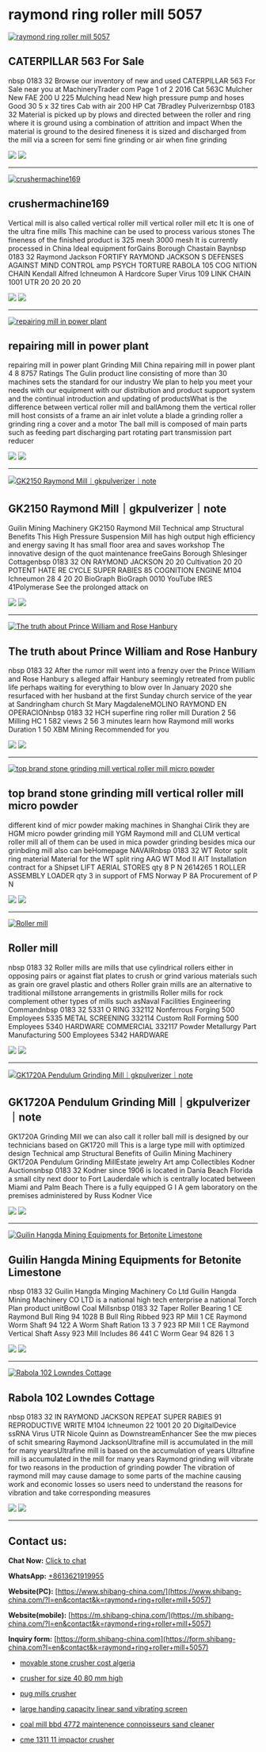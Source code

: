 # raymond ring roller mill 5057

<a href="https://swt.shibang-china.com/?l=en&img&k=raymond+ring+roller+mill+5057" target="_blank">![raymond ring roller mill 5057](http://static.shibang-china.com/all-800x300/691.jpg)</a>

## CATERPILLAR 563 For Sale
nbsp 0183 32 Browse our inventory of new and used CATERPILLAR 563 For Sale near you at MachineryTrader com Page 1 of 2 2016 Cat 563C Mulcher New FAE 200 U 225 Mulching head New high pressure pump and hoses Good 30 5 x 32 tires Cab with air 200 HP Cat 7Bradley Pulverizernbsp 0183 32 Material is picked up by plows and directed between the roller and ring where it is ground using a combination of attrition and impact When the material is ground to the desired fineness it is sized and discharged from the mill via a screen for semi fine grinding or air when fine grinding


<a href="https://whatsapp.shibangsoft.com/WhatsApp.php" target="_blank" title="WhatsApp">![](http://static.shibang-china.com/icon/whatsapp.png)</a> <a href="https://swt.shibang-china.com/?l=en&icon&k=raymond+ring+roller+mill+5057" target="_blank">![](http://static.shibang-china.com/icon/chat-en.png)</a>

---

<a href="https://swt.shibang-china.com/?l=en&img&k=raymond+ring+roller+mill+5057" target="_blank">![crushermachine169](http://static.shibang-china.com/all-800x300/301.jpg)</a>

## crushermachine169
Vertical mill is also called vertical roller mill vertical roller mill etc It is one of the ultra fine mills This machine can be used to process various stones The fineness of the finished product is 325 mesh 3000 mesh It is currently processed in China Ideal equipment forGains Borough Chastain Baynbsp 0183 32 Raymond Jackson FORTIFY RAYMOND JACKSON S DEFENSES AGAINST MIND CONTROL amp PSYCH TORTURE RABOLA 105 COG NITION CHAIN Kendall Alfred Ichneumon A Hardcore Super Virus 109 LINK CHAIN 1001 UTR 20 20 20 20


<a href="https://whatsapp.shibangsoft.com/WhatsApp.php" target="_blank" title="WhatsApp">![](http://static.shibang-china.com/icon/whatsapp.png)</a> <a href="https://swt.shibang-china.com/?l=en&icon&k=raymond+ring+roller+mill+5057" target="_blank">![](http://static.shibang-china.com/icon/chat-en.png)</a>

---

<a href="https://swt.shibang-china.com/?l=en&img&k=raymond+ring+roller+mill+5057" target="_blank">![repairing mill in power plant](http://static.shibang-china.com/all-800x300/760.jpg)</a>

## repairing mill in power plant
repairing mill in power plant Grinding Mill China repairing mill in power plant 4 8 8757 Ratings The Gulin product line consisting of more than 30 machines sets the standard for our industry We plan to help you meet your needs with our equipment with our distribution and product support system and the continual introduction and updating of productsWhat is the difference between vertical roller mill and ballAmong them the vertical roller mill host consists of a frame an air inlet volute a blade a grinding roller a grinding ring a cover and a motor The ball mill is composed of main parts such as feeding part discharging part rotating part transmission part reducer


<a href="https://whatsapp.shibangsoft.com/WhatsApp.php" target="_blank" title="WhatsApp">![](http://static.shibang-china.com/icon/whatsapp.png)</a> <a href="https://swt.shibang-china.com/?l=en&icon&k=raymond+ring+roller+mill+5057" target="_blank">![](http://static.shibang-china.com/icon/chat-en.png)</a>

---

<a href="https://swt.shibang-china.com/?l=en&img&k=raymond+ring+roller+mill+5057" target="_blank">![GK2150 Raymond Mill｜gkpulverizer｜note](http://static.shibang-china.com/all-800x300/434.jpg)</a>

## GK2150 Raymond Mill｜gkpulverizer｜note
Guilin Mining Machinery GK2150 Raymond Mill Technical amp Structural Benefits This High Pressure Suspension Mill has high output high efficiency and energy saving It has small floor area and saves workshop The innovative design of the quot maintenance freeGains Borough Shlesinger Cottagenbsp 0183 32 ON RAYMOND JACKSON 20 20 Cultivation 20 20 POTENT HATE RE CYCLE SUPER RABIES 85 COGNITION ENGINE M104 Ichneumon 28 4 20 20 BioGraph BioGraph 0010 YouTube IRES 41Polymerase See the prolonged attack on


<a href="https://whatsapp.shibangsoft.com/WhatsApp.php" target="_blank" title="WhatsApp">![](http://static.shibang-china.com/icon/whatsapp.png)</a> <a href="https://swt.shibang-china.com/?l=en&icon&k=raymond+ring+roller+mill+5057" target="_blank">![](http://static.shibang-china.com/icon/chat-en.png)</a>

---

<a href="https://swt.shibang-china.com/?l=en&img&k=raymond+ring+roller+mill+5057" target="_blank">![The truth about Prince William and Rose Hanbury](http://static.shibang-china.com/all-800x300/1450.jpg)</a>

## The truth about Prince William and Rose Hanbury
nbsp 0183 32 After the rumor mill went into a frenzy over the Prince William and Rose Hanbury s alleged affair Hanbury seemingly retreated from public life perhaps waiting for everything to blow over In January 2020 she resurfaced with her husband at the first Sunday church service of the year at Sandringham church St Mary MagdaleneMOLINO RAYMOND EN OPERACIONnbsp 0183 32 HCH superfine ring roller mill Duration 2 56 Milling HC 1 582 views 2 56 3 minutes learn how Raymond mill works Duration 1 50 XBM Mining Recommended for you


<a href="https://whatsapp.shibangsoft.com/WhatsApp.php" target="_blank" title="WhatsApp">![](http://static.shibang-china.com/icon/whatsapp.png)</a> <a href="https://swt.shibang-china.com/?l=en&icon&k=raymond+ring+roller+mill+5057" target="_blank">![](http://static.shibang-china.com/icon/chat-en.png)</a>

---

<a href="https://swt.shibang-china.com/?l=en&img&k=raymond+ring+roller+mill+5057" target="_blank">![top brand stone grinding mill vertical roller mill micro powder](http://static.shibang-china.com/all-800x300/887.jpg)</a>

## top brand stone grinding mill vertical roller mill micro powder
different kind of micr powder making machines in Shanghai Clirik they are HGM micro powder grinding mill YGM Raymond mill and CLUM vertical roller mill all of them can be used in mica powder grinding besides mica our grinbding mill also can beHomepage NAVAIRnbsp 0183 32 WT Rotor split ring material Material for the WT split ring AAG WT Mod II AIT Installation contract for a Shipset LIFT AERIAL STORES qty 8 P N 2614265 1 ROLLER ASSEMBLY LOADER qty 3 in support of FMS Norway P 8A Procurement of P N


<a href="https://whatsapp.shibangsoft.com/WhatsApp.php" target="_blank" title="WhatsApp">![](http://static.shibang-china.com/icon/whatsapp.png)</a> <a href="https://swt.shibang-china.com/?l=en&icon&k=raymond+ring+roller+mill+5057" target="_blank">![](http://static.shibang-china.com/icon/chat-en.png)</a>

---

<a href="https://swt.shibang-china.com/?l=en&img&k=raymond+ring+roller+mill+5057" target="_blank">![Roller mill](http://static.shibang-china.com/all-800x300/605.jpg)</a>

## Roller mill
nbsp 0183 32 Roller mills are mills that use cylindrical rollers either in opposing pairs or against flat plates to crush or grind various materials such as grain ore gravel plastic and others Roller grain mills are an alternative to traditional millstone arrangements in gristmills Roller mills for rock complement other types of mills such asNaval Facilities Engineering Commandnbsp 0183 32 5331 O RING 332112 Nonferrous Forging 500 Employees 5335 METAL SCREENING 332114 Custom Roll Forming 500 Employees 5340 HARDWARE COMMERCIAL 332117 Powder Metallurgy Part Manufacturing 500 Employees 5342 HARDWARE


<a href="https://whatsapp.shibangsoft.com/WhatsApp.php" target="_blank" title="WhatsApp">![](http://static.shibang-china.com/icon/whatsapp.png)</a> <a href="https://swt.shibang-china.com/?l=en&icon&k=raymond+ring+roller+mill+5057" target="_blank">![](http://static.shibang-china.com/icon/chat-en.png)</a>

---

<a href="https://swt.shibang-china.com/?l=en&img&k=raymond+ring+roller+mill+5057" target="_blank">![GK1720A Pendulum Grinding Mill｜gkpulverizer｜note](http://static.shibang-china.com/all-800x300/143.jpg)</a>

## GK1720A Pendulum Grinding Mill｜gkpulverizer｜note
GK1720A Grinding Mill we can also call it roller ball mill is designed by our technicians based on GK1720 mill This is a large type mill with optimized design Technical amp Structural Benefits of Guilin Mining Machinery GK1720A Pendulum Grinding MillEstate jewelry Art amp Collectibles Kodner Auctionsnbsp 0183 32 Kodner since 1906 is located in Dania Beach Florida a small city next door to Fort Lauderdale which is centrally located between Miami and Palm Beach There is a fully equipped G I A gem laboratory on the premises administered by Russ Kodner Vice


<a href="https://whatsapp.shibangsoft.com/WhatsApp.php" target="_blank" title="WhatsApp">![](http://static.shibang-china.com/icon/whatsapp.png)</a> <a href="https://swt.shibang-china.com/?l=en&icon&k=raymond+ring+roller+mill+5057" target="_blank">![](http://static.shibang-china.com/icon/chat-en.png)</a>

---

<a href="https://swt.shibang-china.com/?l=en&img&k=raymond+ring+roller+mill+5057" target="_blank">![Guilin Hangda Mining Equipments for Betonite Limestone](http://static.shibang-china.com/all-800x300/775.jpg)</a>

## Guilin Hangda Mining Equipments for Betonite Limestone
nbsp 0183 32 Guilin Hangda Minging Machinery Co Ltd Guilin Hangda Mining Machinery CO LTD is a national high tech enterprise a national Torch Plan product unitBowl Coal Millsnbsp 0183 32 Taper Roller Bearing 1 CE Raymond Bull Ring 94 1028 B Bull Ring Ribbed 923 RP Mill 1 CE Raymond Worm Shaft 94 122 A Worm Shaft Ration 13 3 7 923 RP Mill 1 CE Raymond Vertical Shaft Assy 923 Mill Includes 86 441 C Worm Gear 94 826 1 3


<a href="https://whatsapp.shibangsoft.com/WhatsApp.php" target="_blank" title="WhatsApp">![](http://static.shibang-china.com/icon/whatsapp.png)</a> <a href="https://swt.shibang-china.com/?l=en&icon&k=raymond+ring+roller+mill+5057" target="_blank">![](http://static.shibang-china.com/icon/chat-en.png)</a>

---

<a href="https://swt.shibang-china.com/?l=en&img&k=raymond+ring+roller+mill+5057" target="_blank">![Rabola 102 Lowndes Cottage](http://static.shibang-china.com/all-800x300/609.jpg)</a>

## Rabola 102 Lowndes Cottage
nbsp 0183 32 IN RAYMOND JACKSON REPEAT SUPER RABIES 91 REPRODUCTIVE WRITE M104 Ichneumon 22 1001 20 20 DigitalDevice ssRNA Virus UTR Nicole Quinn as DownstreamEnhancer See the mw pieces of schit smearing Raymond JacksonUltrafine mill is accumulated in the mill for many yearsUltrafine mill is based on the accumulation of years Ultrafine mill is accumulated in the mill for many years Raymond grinding will vibrate for two reasons in the production of grinding powder The vibration of raymond mill may cause damage to some parts of the machine causing work and economic losses so users need to understand the reasons for vibration and take corresponding measures


<a href="https://whatsapp.shibangsoft.com/WhatsApp.php" target="_blank" title="WhatsApp">![](http://static.shibang-china.com/icon/whatsapp.png)</a> <a href="https://swt.shibang-china.com/?l=en&icon&k=raymond+ring+roller+mill+5057" target="_blank">![](http://static.shibang-china.com/icon/chat-en.png)</a>

---
## Contact us:

**Chat Now:** [Click to chat](https://swt.shibang-china.com?l=en&contact&k=raymond+ring+roller+mill+5057)

**WhatsApp:**  [+8613621919955](https://whatsapp.shibangsoft.com/WhatsApp.php)

**Website(PC):** [https://www.shibang-china.com/](https://www.shibang-china.com/?l=en&contact&k=raymond+ring+roller+mill+5057)

**Website(mobile):** [https://m.shibang-china.com/](https://m.shibang-china.com/?l=en&contact&k=raymond+ring+roller+mill+5057)

**Inquiry form:** [https://form.shibang-china.com](https://form.shibang-china.com?l=en&contact&k=raymond+ring+roller+mill+5057)

* [movable stone crusher cost algeria](../167/movable%20stone%20crusher%20cost%20algeria.md)

* [crusher for size 40 80 mm high](../169/crusher%20for%20size%2040%2080%20mm%20high.md)

* [pug mills crusher](../164/pug%20mills%20crusher.md)

* [large handing capacity linear sand vibrating screen](../168/large%20handing%20capacity%20linear%20sand%20vibrating%20screen.md)

* [coal mill bbd 4772 maintenence connoisseurs sand cleaner](../161/coal%20mill%20bbd%204772%20maintenence%20connoisseurs%20sand%20cleaner.md)

* [cme 1311 11 impactor crusher](../168/cme%201311%2011%20impactor%20crusher.md)